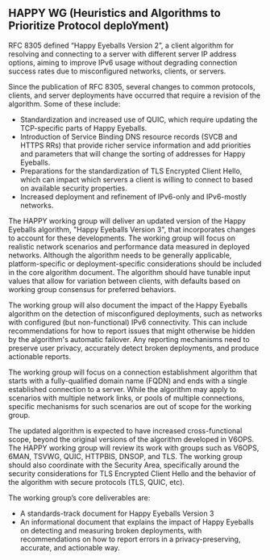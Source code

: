 ## HAPPY WG (Heuristics and Algorithms to Prioritize Protocol deploYment)

RFC 8305 defined “Happy Eyeballs Version 2”, a client algorithm for resolving
and connecting to a server with different server IP address options, aiming
to improve IPv6 usage without degrading connection success rates due to
misconfigured networks, clients, or servers.

Since the publication of RFC 8305, several changes to common protocols, clients, and 
server deployments have occurred that require a revision of the algorithm. Some 
of these include:

- Standardization and increased use of QUIC, which require updating the
  TCP-specific parts of Happy Eyeballs.
- Introduction of Service Binding DNS resource records (SVCB and HTTPS RRs) that
  provide richer service information and add priorities and parameters that
  will change the sorting of addresses for Happy Eyeballs.
- Preparations for the standardization of TLS Encrypted Client Hello, which
  can impact which servers a client is willing to connect to based on available
  security properties.
- Increased deployment and refinement of IPv6-only and IPv6-mostly networks.

The HAPPY working group will deliver an updated version of the Happy Eyeballs 
algorithm, "Happy Eyeballs Version 3", that incorporates changes to account for
these developments. The working group will focus on realistic network
scenarios and performance data measured in deployed networks.
Although the algorithm needs to be generally applicable, platform-specific or
deployment-specific considerations should be included in the core algorithm
document. The algorithm should have tunable input values that allow for variation
between clients, with defaults based on working group consensus for preferred
behaviors.

The working group will also document the impact of the Happy Eyeballs algorithm
on the detection of misconfigured deployments, such as networks with configured
(but non-functional) IPv6 connectivity. This can include recommendations for how
to report issues that might otherwise be hidden by the algorithm's automatic
failover. Any reporting mechanisms need to preserve user privacy,
accurately detect broken deployments, and produce actionable reports.

The working group will focus on a connection establishment algorithm that
starts with a fully-qualified domain name (FQDN) and ends with a single
established connection to a server. While the algorithm may
apply to scenarios with multiple network links, or pools of multiple
connections, specific mechanisms for such scenarios are out of scope
for the working group.

The updated algorithm is expected to have increased cross-functional scope,
beyond the original versions of the algorithm developed in V6OPS. The HAPPY
working group will review its work with groups such as V6OPS, 6MAN, TSVWG,
QUIC, HTTPBIS, DNSOP, and TLS. The working group should also coordinate with the
Security Area, specifically around the security considerations for TLS Encrypted
Client Hello and the behavior of the algorithm with secure protocols (TLS, QUIC,
etc).

The working group’s core deliverables are:

- A standards-track document for Happy Eyeballs Version 3
- An informational document that explains the impact of Happy Eyeballs
  on detecting and measuring broken deployments, with recommendations on how to
  report errors in a privacy-preserving, accurate, and actionable way.

